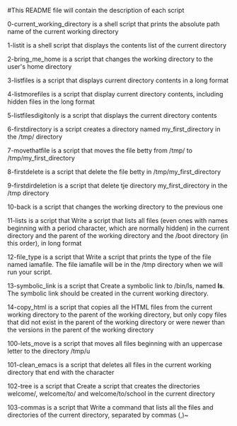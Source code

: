 #This README file will contain the description of each script

0-current_working_directory is a shell script that prints the absolute path name of the current working directory

1-listit is a shell script that displays the contents list of the current directory

2-bring_me_home is a script that changes the working directory to the user's home directory

3-listfiles is a script that displays current directory contents in a long format

4-listmorefiles is a script that display current directory contents, including hidden files in the long format

5-listfilesdigitonly is a script that displays the current directory contents
 
6-firstdirectory is a script creates a directory named my_first_directory in the /tmp/ directory

7-movethatfile is a script that moves the file betty from /tmp/ to /tmp/my_first_directory

8-firstdelete is a script that delete the file betty in /tmp/my_first_directory

9-firstdirdeletion is a script that delete tje directory my_first_directory in the /tmp directory

10-back is a script that changes the working directory to the previous one

11-lists is a script that Write a script that lists all files (even ones with names beginning with a period character, which are normally hidden) in the current directory and the parent of the working directory and the /boot directory (in this order), in long format

12-file_type is a script that Write a script that prints the type of the file named iamafile. The file iamafile will be in the /tmp directory when we will run your script.

13-symbolic_link is a script that Create a symbolic link to /bin/ls, named __ls__. The symbolic link should be created in the current working directory.

14-copy_html is a script that copies all the HTML files from the current working directory to the parent of the working directory, but only copy files that did not exist in the parent of the working directory or were newer than the versions in the parent of the working directory

100-lets_move is a script that moves all files beginning with an uppercase letter to the directory /tmp/u

101-clean_emacs is a script that deletes all files in the current working directory that end with the character 

102-tree is a script that Create a script that creates the directories welcome/, welcome/to/ and welcome/to/school in the current directory

103-commas is a script that Write a command that lists all the files and directories of the current directory, separated by commas (,)~ 
